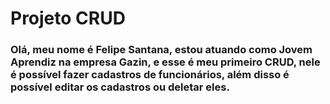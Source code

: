 <!DOCTYPE html>
<html lang="en">
<head>
    <style>
@keyframes h3-animation {
    from {
        color: #112162;
    }

    to {
       color: rgb(#3b91f3);
    }
}

h3 {
    animation: h3 1s;
    animation: h3-animation 2s infinite alternate-reverse;
}
    </style>
</head>
<body>
<h1>
    Projeto CRUD
</h1>
    
<h3>Olá, meu nome é Felipe Santana, estou atuando como Jovem Aprendiz na empresa Gazin, e esse é meu 
primeiro CRUD, nele é possível fazer cadastros de funcionários, além disso é possível
editar os cadastros ou deletar eles.</p>
